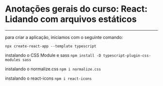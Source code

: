 # Anotações gerais do curso: React: Lidando com arquivos estáticos

---

para criar a aplicação, iniciamos com o seguinte comando:
```
npx create-react-app --template typescript
```

instalando o CSS Module e sass
```npm install -D typescript-plugin-css-modules sass```

instalando o normalize.css
```npm i normalize.css```

instalando o react-icons
```npm i react-icons```
